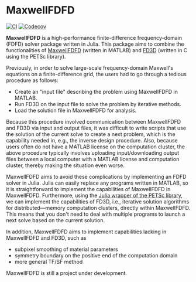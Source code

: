 # MaxwellFDFD

[![CI](https://github.com/wsshin/MaxwellFDFD.jl/workflows/CI/badge.svg)](https://github.com/wsshin/MaxwellFDFD.jl/actions)
[![Codecov](http://codecov.io/github/wsshin/MaxwellFDFD.jl/coverage.svg?branch=main)](http://codecov.io/github/wsshin/MaxwellFDFD.jl?branch=main)

**MaxwellFDFD** is a high-performance finite-difference frequency-domain (FDFD) solver package
written in Julia.  This package aims to combine the functionalities of
[MaxwellFDFD](https://github.com/wsshin/maxwellfdfd) (written in MATLAB) and
[FD3D](https://github.com/wsshin/fd3d) (written in C using the PETSc library).

Previously, in order to solve large-scale frequency-domain Maxwell's equations on a
finite-difference grid, the users had to go through a tedious procedure as follows:

- Create an "input file" describing the problem using MaxwellFDFD in MATLAB.
- Run FD3D on the input file to solve the problem by iterative methods.
- Load the solution file in MaxwellFDFD for analysis.

Because this procedure involved communication between MaxwellFDFD and FD3D via input and
output files, it was difficult to write scripts that use the solution of the current solve
to create a next problem, which is the capability needed in, e.g., the inverse design
procedure.  Also, because users often do not have a MATLAB license on the computation
cluster, the above procedure typically involves uploading input/downloading output files
between a local computer with a MATLAB license and computation cluster, thereby making the
situation even worse.


MaxwellFDFD aims to avoid these complications by implementing an FDFD solver in Julia.  Julia
can easily replace any programs written in MATLAB, so it is straightforward to implement the
capabilities of MaxwellFDFD in MaxwellFDFD.  Furthermore, using the [Julia wrapper of the
PETSc library](https://github.com/JuliaParallel/PETSc.jl), we can implement the capabilities
of FD3D, i.e., iterative solution algorithms for distributed—memory computation clusters,
directly within MaxwellFDFD.  This means that you don't need to deal with multiple programs
to launch a next solve based on the current solution.

In addition, MaxwellFDFD aims to implement capabilities lacking in MaxwellFDFD and FD3D, such
as

- subpixel smoothing of material parameters
- symmetry boundary on the positive end of the computation domain
- more general TF/SF method

MaxwellFDFD is still a project under development.

<!---Mention Ian Williamson's repository.--->
